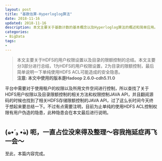 ```yaml
---
layout: post
title: "基数估算-Hyperloglog算法"
date: 2018-11-16
updated: 2018-11-16
description: 本文主要关于基数计数的基本概念以及Hyperloglog算法的概述和简单应用。
categories:
- BigData
tags:
- 
---
```

> 本文主要关于HDFS的用户权限设置以及目录的限额控制的总结。本文主要分3部分进行总结，1为HDFS的用户权限设置，2为目录的限额控制，最后简单说明一下单纯使用HDFS ACL可能造成的安全隐患。  
> **注意: 本文中使用的版本是Hadoop 2.6.0-cdh5.11.0**  
  
平台中需要对于使用租户的权限以及所用文件空间进行控制，所以查找了关于HDFS用户权限以及目录限额控制的相关方法和权限控制JAVA API，并且翻阅源码的时候也找到了相关HDFS存储限额控制的JAVA API，过了这么长时间今天终于想起来要总结一下。不过有点需要注明，目前为止单纯的使用HDFS ACL控制权限有用户伪造的隐患，此种隐患会在本文最后进行说明。  
  
# 
(๑•́ ₃ •̀๑) 呃，一直占位没来得及整理～容我拖延症再飞一会～
---    
至此，本篇内容完成。  
